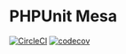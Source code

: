 # PHPUnit Mesa

[![CircleCI](https://circleci.com/gh/NathanBurkett/mesa-phpunit.svg?style=svg)](https://circleci.com/gh/NathanBurkett/mesa-phpunit) [![codecov](https://codecov.io/gh/NathanBurkett/mesa-phpunit/branch/master/graph/badge.svg)](https://codecov.io/gh/NathanBurkett/mesa-phpunit)

